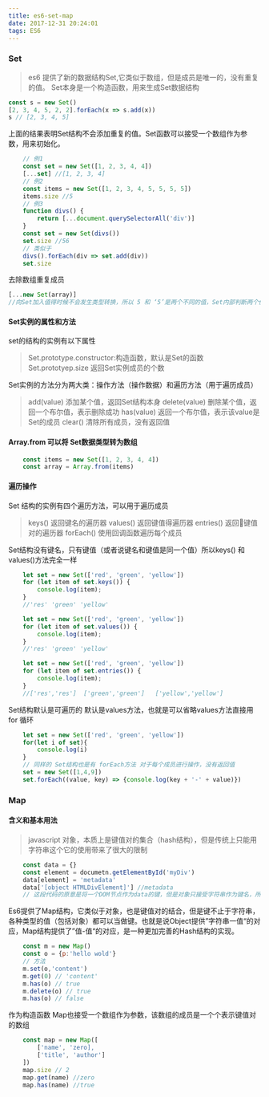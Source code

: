 ```yaml
---
title: es6-set-map
date: 2017-12-31 20:24:01
tags: ES6
---
```

### Set
> es6 提供了新的数据结构Set,它类似于数组，但是成员是唯一的，没有重复的值。
Set本身是一个构造函数，用来生成Set数据结构
```javascript
const s = new Set()
[2, 3, 4, 5, 2, 2].forEach(x => s.add(x))
s // [2, 3, 4, 5]
```
上面的结果表明Set结构不会添加重复的值。Set函数可以接受一个数组作为参数，用来初始化。
```javascript
    // 例1
    const set = new Set([1, 2, 3, 4, 4])
    [...set] //[1, 2, 3, 4]
    // 例2
    const items = new Set([1, 2, 3, 4, 5, 5, 5, 5])
    items.size //5
    // 例3
    function divs() {
        return [...document.querySelectorAll('div')]
    }
    const set = new Set(divs())
    set.size //56
    // 类似于
    divs().forEach(div => set.add(div))
    set.size
```
去除数组重复成员
```javascript
[...new Set(array)]
//向Set加入值得时候不会发生类型转换，所以 5 和 ‘5’是两个不同的值，Set内部判断两个值是否相同，使用的算法是“some-value equality" 它类似的值精确等于 === 主要的区别是NaN 等于自身
```
#### Set实例的属性和方法
set的结构的实例有以下属性
> Set.prototype.constructor:构造函数，默认是Set的函数
  Set.prototyep.size 返回Set实例成员的个数

Set实例的方法分为两大类：操作方法（操作数据）和遍历方法（用于遍历成员）
> add(value) 添加某个值，返回Set结构本身
  delete(value) 删除某个值，返回一个布尔值，表示删除成功
  has(value) 返回一个布尔值，表示该value是Set的成员
  clear() 清除所有成员，没有返回值

#### Array.from 可以将 Set数据类型转为数组
```javascript
    const items = new Set([1, 2, 3, 4, 4])
    const array = Array.from(items)
```
#### 遍历操作
Set 结构的实例有四个遍历方法，可以用于遍历成员
> keys() 返回键名的遍历器
  values() 返回键值得遍历器
  entries() 返回键值对的遍历器
  forEach() 使用回调函数遍历每个成员

Set结构没有键名，只有键值（或者说键名和键值是同一个值）所以keys() 和 values()方法完全一样
```javascript
    let set = new Set(['red', 'green', 'yellow'])
    for (let item of set.keys()) {
        console.log(item);
    }
    //'res' 'green' 'yellow'

    let set = new Set(['red', 'green', 'yellow'])
    for (let item of set.values()) {
        console.log(item);
    }
    //'res' 'green' 'yellow'

    let set = new Set(['red', 'green', 'yellow'])
    for (let item of set.entries()) {
        console.log(item);
    }
    //['res','res']  ['green','green']   ['yellow','yellow']
```
Set结构默认是可遍历的 默认是values方法，也就是可以省略values方法直接用for 循环
```javascript
    let set = new Set(['red', 'green', 'yellow'])
    for(let i of set){
        console.log(i)
    }
    // 同样的 Set结构也是有 forEach方法 对于每个成员进行操作，没有返回值
    set = new Set([1,4,9])
    set.forEach((value, key) => {console.log(key + '-' + value)})
```
### Map
#### 含义和基本用法
> javascript 对象，本质上是键值对的集合（hash结构），但是传统上只能用字符串这个它的使用带来了很大的限制
```javascript
    const data = {}
    const element = documetn.getElementById('myDiv')
    data[element] = 'metadata'
    data['[object HTMLDivElement]'] //metadata
    // 这段代码的原意是将一个DOM节点作为data的键，但是对象只接受字符串作为键名，所以element被自动转为字符串【object HTMLDivElement】
```
Es6提供了Map结构，它类似于对象，也是键值对的结合，但是键不止于字符串，各种类型的值（包括对象）都可以当做键。也就是说Object提供”字符串一值“的对应，Map结构提供了”值-值“的对应，是一种更加完善的Hash结构的实现。
```javascript
    const m = new Map()
    const o = {p:'hello wold'}
    // 方法
    m.set(o,'content')
    m.get(0) // 'content'
    m.has(o) // true
    m.delete(o) // true
    m.has(o) // false
```
作为构造函数 Map也接受一个数组作为参数，该数组的成员是一个个表示键值对的数组

```javascript
    const map = new Map([
        ['name', 'zero],
        ['title', 'author']
    ])
    map.size // 2
    map.get(name) //zero
    map.has(name) //true
```